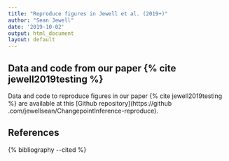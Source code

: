 ```yaml
---
title: "Reproduce figures in Jewell et al. (2019+)"
author: "Sean Jewell"
date: '2019-10-02'
output: html_document
layout: default
---
```


Data and code from our paper {% cite jewell2019testing %}
---


Data and code to reproduce figures in our paper {% cite jewell2019testing %} are available at this [Github 
repository](https://github
.com/jewellsean/ChangepointInference-reproduce).

References
----

{% bibliography --cited %}
